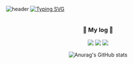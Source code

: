 
![header](https://capsule-render.vercel.app/api?type=waving&color=6994CDEE&text=&animation=twinkling&height=80)
[![Typing SVG](https://readme-typing-svg.demolab.com?font=Alkatra&weight=500&size=45&duration=3500&pause=3&color=6994CDEE&center=false&vCenter=false&multiline=true&repeat=true&width=1000&height=100&lines=Welcome+to+JuYeong's+GitHub!👋)](https://git.io/typing-svg)
#
<!--### Hi everyone 🙌 Well come my github profile 👋-->
<div align="center">

  ###   📌 My log 📌
<a href="https://blog.naver.com/dhwndud980" target="_blank"><img src="https://img.shields.io/badge/blog-90EE90?style=plastic&logo=naver&logoColor=000000"/></a>
<a href="https://github.com/JuYeong17" target="_blank"><img src="https://img.shields.io/badge/github-000000?style=plastic&logo=github&logoColor=FFFFFF"/></a>
<a href="https://velog.io/@ju_yeong17" target="_blank"><img src="https://img.shields.io/badge/velog-008B8B?style=plastic&logo=velog&logoColor=FFFFFF"/></a>

![Anurag's GitHub stats](https://github-readme-stats.vercel.app/api?username=JuYeong17&show_icons=true&theme=radical)
</div>
